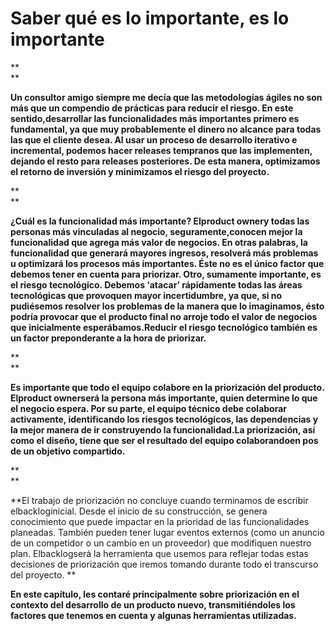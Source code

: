 # **Saber qué es lo importante, es lo importante**

**  
**

**Un consultor amigo siempre me decía que las metodologías ágiles no son más que un compendio de prácticas para reducir el riesgo. En este sentido,desarrollar las funcionalidades más importantes primero es fundamental, ya que muy probablemente el dinero no alcance para todas las que el cliente desea. Al usar un proceso de desarrollo iterativo e incremental, podemos hacer releases tempranos que las implementen, dejando el resto para releases posteriores. De esta manera, optimizamos el retorno de inversión y minimizamos el riesgo del proyecto.**

**  
**

**¿Cuál es la funcionalidad más importante? Elproduct ownery todas las personas más vinculadas al negocio, seguramente,conocen mejor la funcionalidad que agrega más valor de negocios. En otras palabras, la funcionalidad que generará mayores ingresos, resolverá más problemas u optimizará los procesos más importantes. Éste no es el único factor que debemos tener en cuenta para priorizar. Otro, sumamente importante, es el riesgo tecnológico. Debemos ‘atacar’ rápidamente todas las áreas tecnológicas que provoquen mayor incertidumbre, ya que, si no pudiésemos resolver los problemas de la manera que lo imaginamos, ésto podría provocar que el producto final no arroje todo el valor de negocios que inicialmente esperábamos.Reducir el riesgo tecnológico también es un factor preponderante a la hora de priorizar.**

**  
**

**Es importante que todo el equipo colabore en la priorización del producto. Elproduct ownerserá la persona más importante, quien determine lo que el negocio espera. Por su parte, el equipo técnico debe colaborar activamente, identificando los riesgos tecnológicos, las dependencias y la mejor manera de ir construyendo la funcionalidad.La priorización, así como el diseño, tiene que ser el resultado del equipo colaborandoen pos de un objetivo compartido.**

**  
**

**El trabajo de priorización no concluye cuando terminamos de escribir elbackloginicial. Desde el inicio de su construcción, se genera conocimiento que puede impactar en la prioridad de las funcionalidades planeadas. También pueden tener lugar eventos externos \(como un anuncio de un competidor o un cambio en un proveedor\) que modifiquen nuestro plan. Elbacklogserá la herramienta que usemos para reflejar todas estas decisiones de priorización que iremos tomando durante todo el transcurso del proyecto. **



**En este capítulo, les contaré principalmente sobre priorización en el contexto del desarrollo de un producto nuevo, transmitiéndoles los factores que tenemos en cuenta y algunas herramientas utilizadas.**

  




